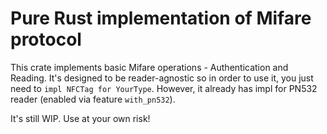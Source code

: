 Pure Rust implementation of Mifare protocol
===========================================

This crate implements basic Mifare operations - Authentication and Reading. It's designed to be reader-agnostic so in order to use it, you just need to `impl NFCTag for YourType`. However, it already has impl for PN532 reader (enabled via feature `with_pn532`).

It's still WIP. Use at your own risk!
